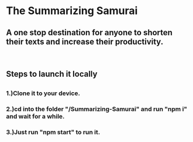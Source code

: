 <h1>The Summarizing Samurai</h1>
<h2>A one stop destination for anyone to shorten their texts and increase their productivity.</h2>
<br/>
<h2>Steps to launch it locally<h2>
  <h3>1.)Clone it to your device.</h3>
  <h3>2.)cd into the folder "/Summarizing-Samurai" and run "npm i" and wait for a while.</h3>
  <h3>3.)Just run "npm start" to run it.</h3>
